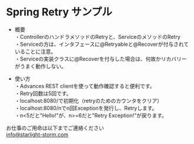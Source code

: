 # Spring Retry サンプル
* 概要<br>
・ControllerのハンドラメソッドのRetryと、ServiceのメソッドのRetry<br>
・Serviceの方は、インタフェースに@Retryableと@Recoverが付与されていることに注意。<br>
・Serviceの実装クラスに@Recoverを付与した場合は、何故かリカバリーがうまく動作しない。<br>

* 使い方<br>
・Advances REST clientを使って動作確認すると便利です。<br>
・Retry回数は5回です。<br>
・localhost:8080/で初期化（retryのためのカウンタをクリア）<br>
・localhost:8080/nでn回Exceptionを発行し、Retryします。<br>
・n<5だと"Hello!"が、n>=6だと"Retry Exception!"が戻ります。<br>

お仕事のご用命は以下までご連絡ください<br>
info@starlight-storm.com
